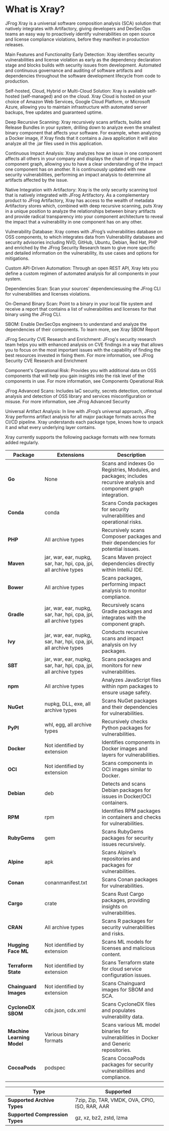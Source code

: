 # What is Xray?

JFrog Xray is a universal software composition analysis (SCA) solution that natively integrates with Artifactory, giving developers and DevSecOps teams an easy way to proactively identify vulnerabilities on open source and license compliance violations, before they manifest in production releases.

Main Features and Functionality
Early Detection: Xray identifies security vulnerabilities and license violation as early as the dependency declaration stage and blocks builds with security issues from development. Automated and continuous governance and auditing of software artifacts and dependencies throughout the software development lifecycle from code to production.

Self-hosted, Cloud, Hybrid or Multi-Cloud Solution: Xray is available self-hosted (self-managed) and on the cloud. Xray Cloud is hosted on your choice of Amazon Web Services, Google Cloud Platform, or Microsoft Azure, allowing you to maintain infrastructure with automated server backups, free updates and guaranteed uptime.

Deep Recursive Scanning: Xray recursively scans artifacts, builds and Release Bundles in your system, drilling down to analyze even the smallest binary component that affects your software. For example, when analyzing a Docker image, if Xray finds that it contains a Java application it will also analyze all the .jar files used in this application.

Continuous Impact Analysis: Xray analyzes how an issue in one component affects all others in your company and displays the chain of impact in a component graph, allowing you to have a clear understanding of the impact one component has on another. It is continuously updated with new security vulnerabilities, performing an impact analysis to determine all artifacts affected by the issue.

Native Integration with Artifactory: Xray is the only security scanning tool that is natively integrated with JFrog Artifactory. As a complementary product to JFrog Artifactory, Xray has access to the wealth of metadata Artifactory stores which, combined with deep recursive scanning, puts Xray in a unique position to analyze the relationships between binary artifacts and provide radical transparency into your component architecture to reveal the impact that a vulnerability in one component has on any other.

Vulnerability Database: Xray comes with JFrog’s vulnerabilities database on OSS components, to which integrates data from Vulnerability databases and security advisories including NVD, GitHub, Ubuntu, Debian, Red Hat, PHP and enriched by the JFrog Security Research team to give more specific and detailed information on the vulnerability, its use cases and options for mitigations.

Custom API-Driven Automation: Through an open REST API, Xray lets you define a custom regimen of automated analysis for all components in your system.

Dependencies Scan: Scan your sources' dependenciesusing the JFrog CLI for vulnerabilities and licenses violations.

On-Demand Binary Scan: Point to a binary in your local file system and receive a report that contains a list of vulnerabilities and licenses for that binary using the JFrog CLI.

SBOM: Enable DevSecOps engineers to understand and analyze the dependencies of their components. To learn more, see Xray SBOM Report

JFrog Security CVE Research and Enrichment: JFrog's security research team helps you with enhanced analysis on CVE findings in a way that allows you to focus on the most important issues with the capability of finding the best resources invested in fixing them. For more information, see JFrog Security CVE Research and Enrichment

Component's Operational Risk: Provides you with additional data on OSS components that will help you gain insights into the risk level of the components in use. For more information, see Components Operational Risk

JFrog Advanced Scans: Includes IaC security, secrets detection, contextual analysis and detection of OSS library and services misconfiguration or misuse. For more information, see JFrog Advanced Security

Universal Artifact Analysis: In line with JFrog’s universal approach, JFrog Xray performs artifact analysis for all major package formats across the CI/CD pipeline. Xray understands each package type, knows how to unpack it and what every underlying layer contains.

Xray currently supports the following package formats with new formats added regularly.

| Package             | Extensions                             | Description                                                                                                       |
|---------------------|----------------------------------------|-------------------------------------------------------------------------------------------------------------------|
| **Go**              | None                                   | Scans and indexes Go Registries, Modules, and packages; includes recursive analysis and component graph integration. |
| **Conda**           | conda                                  | Scans Conda packages for security vulnerabilities and operational risks.                                         |
| **PHP**             | All archive types                      | Recursively scans Composer packages and their dependencies for potential issues.                                  |
| **Maven**           | jar, war, ear, nupkg, sar, har, hpi, cpa, jpi, all archive types | Scans Maven project dependencies directly within IntelliJ IDE.                                                  |
| **Bower**           | All archive types                      | Scans packages, performing impact analysis to monitor compliance.                                               |
| **Gradle**          | jar, war, ear, nupkg, sar, har, hpi, cpa, jpi, all archive types | Recursively scans Gradle packages and integrates with the component graph.                                       |
| **Ivy**             | jar, war, ear, nupkg, sar, har, hpi, cpa, jpi, all archive types | Conducts recursive scans and impact analysis on Ivy packages.                                                    |
| **SBT**             | jar, war, ear, nupkg, sar, har, hpi, cpa, jpi, all archive types | Scans packages and monitors for new vulnerabilities.                                                             |
| **npm**             | All archive types                      | Analyzes JavaScript files within npm packages to ensure usage safety.                                           |
| **NuGet**           | nupkg, DLL, exe, all archive types     | Scans NuGet packages and their dependencies for vulnerabilities.                                                |
| **PyPI**            | whl, egg, all archive types            | Recursively checks Python packages for vulnerabilities.                                                          |
| **Docker**          | Not identified by extension            | Identifies components in Docker images and layers for vulnerabilities.                                          |
| **OCI**             | Not identified by extension            | Scans components in OCI images similar to Docker.                                                                |
| **Debian**          | deb                                    | Detects and scans Debian packages for issues in Docker/OCI containers.                                          |
| **RPM**             | rpm                                    | Identifies RPM packages in containers and checks for vulnerabilities.                                           |
| **RubyGems**        | gem                                    | Scans RubyGems packages for security issues recursively.                                                         |
| **Alpine**          | apk                                    | Scans Alpine’s repositories and packages for vulnerabilities.                                                    |
| **Conan**           | conanmanifest.txt                     | Scans Conan packages for vulnerabilities.                                                                        |
| **Cargo**           | crate                                  | Scans Rust Cargo packages, providing insights on vulnerabilities.                                               |
| **CRAN**            | All archive types                      | Scans R packages for security vulnerabilities and risks.                                                        |
| **Hugging Face ML** | Not identified by extension            | Scans ML models for licenses and malicious content.                                                              |
| **Terraform State** | Not identified by extension            | Scans Terraform state for cloud service configuration issues.                                                    |
| **Chainguard Images** | Not identified by extension          | Scans Chainguard images for SBOM and SCA.                                                                       |
| **CycloneDX SBOM**  | cdx.json, cdx.xml                    | Scans CycloneDX files and populates vulnerability data.                                                          |
| **Machine Learning Model** | Various binary formats         | Scans various ML model binaries for vulnerabilities in Docker and Generic repositories.                          |
| **CocoaPods**       | podspec                               | Scans CocoaPods packages for security vulnerabilities and compliance.                                            |


| Type                          | Supported                                    |
|-------------------------------|----------------------------------------------|
| **Supported Archive Types**    | 7zip, Zip, TAR, VMDK, OVA, CPIO, ISO, RAR, AAR |
| **Supported Compression Types** | gz, xz, bz2, zstd, lzma                    |